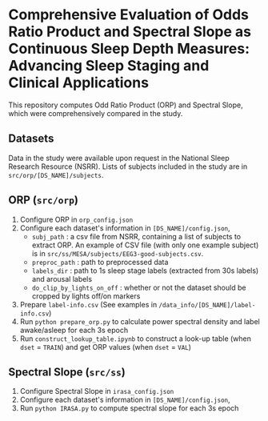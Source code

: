 # Comprehensive Evaluation of Odds Ratio Product and Spectral Slope as Continuous Sleep Depth Measures: Advancing Sleep Staging and Clinical Applications

This repository computes Odd Ratio Product (ORP) and Spectral Slope, which were comprehensively compared in the study.

## Datasets

Data in the study were available upon request in the National Sleep Research Resource (NSRR). Lists of subjects included in the study are in `src/orp/[DS_NAME]/subjects`.

## ORP (`src/orp`)

1. Configure ORP in `orp_config.json`
2. Configure each dataset's information in `[DS_NAME]/config.json`,
    - `subj_path` : a csv file from NSRR, containing a list of subjects to extract ORP. An example of CSV file (with only one example subject) is in `src/ss/MESA/subjects/EEG3-good-subjects.csv`.
    - `preproc_path` : path to preprocessed data
    - `labels_dir` : path to 1s sleep stage labels (extracted from 30s labels) and arousal labels 
    - `do_clip_by_lights_on_off` : whether or not the dataset should be cropped by lights off/on markers
3. Prepare `label-info.csv` (See examples in `/data_info/[DS_NAME]/label-info.csv`)
4. Run `python prepare_orp.py` to calculate power spectral density and label awake/asleep for each 3s epoch
5. Run `construct_lookup_table.ipynb` to construct a look-up table (when `dset` = `TRAIN`) and get ORP values (when `dset` = `VAL`)


## Spectral Slope (`src/ss`)

1. Configure Spectral Slope in `irasa_config.json`
2. Configure each dataset's information in `[DS_NAME]/config.json`,
3. Run `python IRASA.py` to compute spectral slope for each 3s epoch